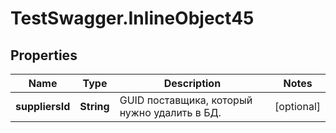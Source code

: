 # TestSwagger.InlineObject45

## Properties

Name | Type | Description | Notes
------------ | ------------- | ------------- | -------------
**suppliersId** | **String** | GUID поставщика, который нужно удалить в БД. | [optional] 


